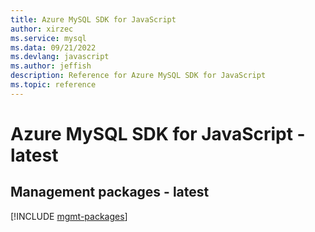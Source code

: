 ```yaml
---
title: Azure MySQL SDK for JavaScript
author: xirzec
ms.service: mysql
ms.data: 09/21/2022
ms.devlang: javascript
ms.author: jeffish
description: Reference for Azure MySQL SDK for JavaScript
ms.topic: reference
---
```

# Azure MySQL SDK for JavaScript - latest

## Management packages - latest
[!INCLUDE [mgmt-packages](mysql-mgmt-index.md)]